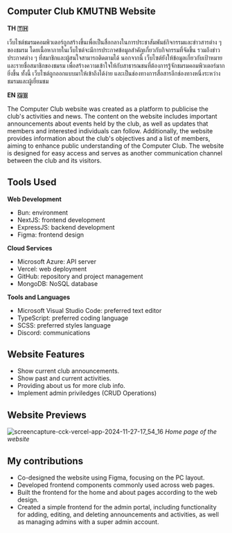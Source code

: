 ## Computer Club KMUTNB Website

**TH 🇹🇭**

เว็บไซต์ชมรมคอมพิวเตอร์ถูกสร้างขึ้นเพื่อเป็นสื่อกลางในการประชาสัมพันธ์กิจกรรมและข่าวสารต่าง ๆ ของชมรม โดยเนื้อหาภายในเว็บไซต์จะมีการประกาศข้อมูลสำคัญเกี่ยวกับกิจกรรมที่จัดขึ้น รวมถึงข่าวประกาศต่าง ๆ ที่สมาชิกและผู้สนใจสามารถติดตามได้ นอกจากนี้ เว็บไซต์ยังให้ข้อมูลเกี่ยวกับเป้าหมาย และรายชื่อสมาชิกของชมรม เพื่อสร้างความเข้าใจให้กับสาธารณชนที่ต้องการรู้จักชมรมคอมพิวเตอร์มากยิ่งขึ้น ทั้งนี้ เว็บไซต์ถูกออกแบบมาให้เข้าถึงได้ง่าย และเป็นช่องทางการสื่อสารอีกช่องทางหนึ่งระหว่างชมรมและผู้เยี่ยมชม

**EN 🇬🇧**

The Computer Club website was created as a platform to publicise the club's activities and news. The content on the website includes important announcements about events held by the club, as well as updates that members and interested individuals can follow. Additionally, the website provides information about the club's objectives and a list of members, aiming to enhance public understanding of the Computer Club. The website is designed for easy access and serves as another communication channel between the club and its visitors.

## Tools Used
**Web Development**
- Bun: environment
- NextJS: frontend development
- ExpressJS: backend development
- Figma: frontend design

**Cloud Services**
- Microsoft Azure: API server
- Vercel: web deployment
- GitHub: repository and project management
- MongoDB: NoSQL database

**Tools and Languages**
- Microsoft Visual Studio Code: preferred text editor
- TypeScript: preferred coding language
- SCSS: preferred styles language
- Discord: communications

## Website Features
- Show current club announcements.
- Show past and current activities.
- Providing about us for more club info.
- Implement admin priviledges (CRUD Operations)

## Website Previews
![screencapture-cck-vercel-app-2024-11-27-17_54_16](https://github.com/user-attachments/assets/3db1a229-e7b1-4026-897f-e6c7a3f493cf)
*Home page of the website*

## My contributions
- Co-designed the website using Figma, focusing on the PC layout.
- Developed frontend components commonly used across web pages.
- Built the frontend for the home and about pages according to the web design.
- Created a simple frontend for the admin portal, including functionality for adding, editing, and deleting announcements and activities, as well as managing admins with a super admin account.

